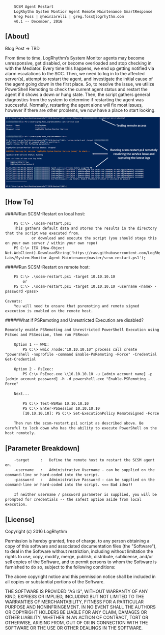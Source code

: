 
		SCSM Agent Restart
        LogRhythm System Montior Agent Remote Maintenance SmartResponse
		Greg Foss | @heinzarelli | greg.foss@logrhythm.com
		v0.1 -- December, 2016

## [About]

Blog Post => TBD

From time to time, LogRhythm’s System Monitor agents may become unresponsive, get disabled, or become overloaded and stop checking in with the Mediator. Every time this happens, we end up getting notified via alarm escalations to the SOC. Then, we need to log in to the affected server(s), attempt to restart the agent, and investigate the initial cause of the agent going down in the first place. So, to resolve the issue, we utilize PowerShell Remoting to check the current agent status and restart the agent if it shows a down or hung state. Then, the script gathers general diagnostics from the system to determine if restarting the agent was successful. Normally, restarting the agent alone will fix most issues, however if there are other problems, we now have a place to start looking.

![SCSM=Restart](/images/scsm-restart.png)

## [How To]

#####Run SCSM-Restart on local host:

 		PS C:\> .\scsm-restart.ps1
        This gathers default data and stores the results in the directory that the script was executed from.
				or download and execute the script (you should stage this on your own server / within your own repo)
		PS C:\> IEX (New-Object Net.WebClient).DownloadString('https://raw.githubusercontent.com/LogRhythm-Labs/System-Monitor-Agent-Maintenance/master/scsm-restart.ps1');

#####Run SCSM-Restart on remote host:

		PS C:\> .\scsm-restart.ps1 -target 10.10.10.10
			or
		PS C:\> .\scsm-restart.ps1 -target 10.10.10.10 -username <name> -password <pass>

    Caveats:
        You will need to ensure that psremoting and remote signed execution is enabled on the remote host.

#####What if PSRemoting and Unrestricted Execution are disabled?

    Remotely enable PSRemoting and Unrestricted PowerShell Execution using PsExec and PSSession, then run PSRecon

        Option 1 -- WMI:
            PS C:\> wmic /node:"10.10.10.10" process call create "powershell -noprofile -command Enable-PsRemoting -Force" -Credential Get-Credential

        Option 2 - PsExec:
            PS C:\> PsExec.exe \\10.10.10.10 -u [admin account name] -p [admin account password] -h -d powershell.exe "Enable-PSRemoting -Force"

        Next...

            PS C:\> Test-WSMan 10.10.10.10
            PS C:\> Enter-PSSession 10.10.10.10
            [10.10.10.10]: PS C:\> Set-ExecutionPolicy RemoteSigned -Force

        Then run the scsm-restart.ps1 script as described above. Be careful to lock down who has the ability to execute PowerShell on the host remotely.

## [Parameter Breakdown]

		-target 	:	Define the remote host to restart the SCSM agent on.
		-username 	:	Administrative Username - can be supplied on the command-line or hard-coded into the script.
		-password 	: 	Administrative Password - can be supplied on the command-line or hard-coded into the script. <== Bad idea!!

        If neither username / password parameter is supplied, you will be prompted for credentials -- the safest option aside from local execution.

## [License]

Copyright (c) 2016 LogRhythm

Permission is hereby granted, free of charge, to any person obtaining a copy of this software and associated documentation files (the "Software"), to deal in the Software without restriction, including without limitation the rights to use, copy, modify, merge, publish, distribute, sublicense, and/or sell copies of the Software, and to permit persons to whom the Software is furnished to do so, subject to the following conditions:

The above copyright notice and this permission notice shall be included in all copies or substantial portions of the Software.

THE SOFTWARE IS PROVIDED "AS IS", WITHOUT WARRANTY OF ANY KIND, EXPRESS OR IMPLIED, INCLUDING BUT NOT LIMITED TO THE WARRANTIES OF MERCHANTABILITY, FITNESS FOR A PARTICULAR PURPOSE AND NONINFRINGEMENT. IN NO EVENT SHALL THE AUTHORS OR COPYRIGHT HOLDERS BE LIABLE FOR ANY CLAIM, DAMAGES OR OTHER LIABILITY, WHETHER IN AN ACTION OF CONTRACT, TORT OR OTHERWISE, ARISING FROM, OUT OF OR IN CONNECTION WITH THE SOFTWARE OR THE USE OR OTHER DEALINGS IN THE SOFTWARE.
